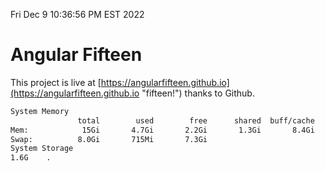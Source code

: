 Fri Dec  9 10:36:56 PM EST 2022

# Angular Fifteen


This project is live at [https://angularfifteen.github.io](https://angularfifteen.github.io "fifteen!") thanks to Github.

```bash
System Memory
               total        used        free      shared  buff/cache   available
Mem:            15Gi       4.7Gi       2.2Gi       1.3Gi       8.4Gi       8.8Gi
Swap:          8.0Gi       715Mi       7.3Gi
System Storage
1.6G	.
```
